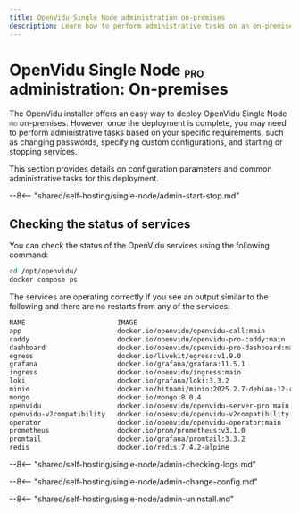 ```yaml
---
title: OpenVidu Single Node administration on-premises
description: Learn how to perform administrative tasks on an on-premises OpenVidu Single Node PRO deployment
---
```


# OpenVidu Single Node <span class="openvidu-tag openvidu-pro-tag" style="font-size: .6em; vertical-align: text-bottom">PRO</span> administration: On-premises

The OpenVidu installer offers an easy way to deploy OpenVidu Single Node <span class="openvidu-tag openvidu-pro-tag" style="font-size: .5em">PRO</span> on-premises. However, once the deployment is complete, you may need to perform administrative tasks based on your specific requirements, such as changing passwords, specifying custom configurations, and starting or stopping services.

This section provides details on configuration parameters and common administrative tasks for this deployment.

--8<-- "shared/self-hosting/single-node/admin-start-stop.md"

## Checking the status of services

You can check the status of the OpenVidu services using the following command:

```bash
cd /opt/openvidu/
docker compose ps
```

The services are operating correctly if you see an output similar to the following and there are no restarts from any of the services:

```bash
NAME                       IMAGE                                              COMMAND                   SERVICE                    CREATED          STATUS
app                        docker.io/openvidu/openvidu-call:main              "docker-entrypoint.s…"    app                        18 seconds ago   Up 7 seconds
caddy                      docker.io/openvidu/openvidu-pro-caddy:main         "/bin/caddy run --co…"    caddy                      18 seconds ago   Up 8 seconds
dashboard                  docker.io/openvidu/openvidu-pro-dashboard:main     "./openvidu-dashboard"    dashboard                  18 seconds ago   Up 8 seconds
egress                     docker.io/livekit/egress:v1.9.0                    "/entrypoint.sh"          egress                     18 seconds ago   Up 5 seconds
grafana                    docker.io/grafana/grafana:11.5.1                   "/bin/sh -c '\n  if !…"   grafana                    17 seconds ago   Up 4 seconds
ingress                    docker.io/openvidu/ingress:main                    "ingress"                 ingress                    18 seconds ago   Up 6 seconds
loki                       docker.io/grafana/loki:3.3.2                       "/bin/sh -c '\n  if !…"   loki                       18 seconds ago   Up 6 seconds
minio                      docker.io/bitnami/minio:2025.2.7-debian-12-r0      "/bin/sh -c '\n  . /c…"   minio                      18 seconds ago   Up 8 seconds
mongo                      docker.io/mongo:8.0.4                              "/bin/sh -c '\n  . /c…"   mongo                      18 seconds ago   Up 15 seconds
openvidu                   docker.io/openvidu/openvidu-server-pro:main        "/livekit-server --c…"    openvidu                   18 seconds ago   Up 5 seconds
openvidu-v2compatibility   docker.io/openvidu/openvidu-v2compatibility:main   "/bin/entrypoint.sh"      openvidu-v2compatibility   18 seconds ago   Up 6 seconds
operator                   docker.io/openvidu/openvidu-operator:main          "/bin/operator"           operator                   18 seconds ago   Up 5 seconds
prometheus                 docker.io/prom/prometheus:v3.1.0                   "/bin/sh -c '\n  if !…"   prometheus                 17 seconds ago   Up 5 seconds
promtail                   docker.io/grafana/promtail:3.3.2                   "/bin/sh -c '\n  if !…"   promtail                   18 seconds ago   Up 5 seconds
redis                      docker.io/redis:7.4.2-alpine                       "/bin/sh -c '\n  . /c…"   redis                      18 seconds ago   Up 6 seconds
```

--8<-- "shared/self-hosting/single-node/admin-checking-logs.md"

--8<-- "shared/self-hosting/single-node/admin-change-config.md"

--8<-- "shared/self-hosting/single-node/admin-uninstall.md"
